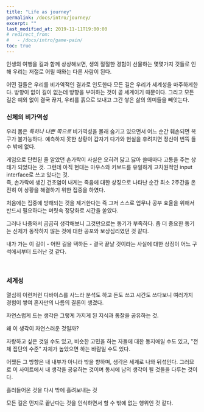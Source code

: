 ```yaml
---
title: "Life as journey"
permalink: /docs/intro/journey/
excerpt: ""
last_modified_at: 2019-11-11T19:00:00
# redirect_from:
#   - /docs/intro/game-pain/
toc: true
---
```


인생의 여행을 길과 함께 상상해보면,
생의 절절한 경험이 선물하는 몇몇가지 것들로 인해
우리는 저절로 어릴 때와는 다른 사람이 된다.

어떤 길들은 우리를 비가역적인 결과로 인도한다
모든 길은 우리가 세계성을 마주하게한다.
방향이 없이 길이 없는데 방향을 부여하는 것이 곧 세계이기 때문이다.
그리고 모든 길은 예외 없이 결국 끊겨,
우리를 흙으로 보내고 그간 쌓은 삶의 의미들을 빼앗는다.

### 신체의 비가역성

우리 몸은 *특히나 나쁜 쪽으로* 비가역성을 몰래 숨기고 있으면서
어느 순간 훼손되면 복구가 불가능하다.
예측하지 못한 상황이 갑자기 다가와
현실을 후려치면 정신이 번뜩 들 수 밖에 없다.

게임으로 단련된 줄 알았던 손가락이
사실은 오히려 닳고 닳아 쓸때마다 고통을 주는 상태가 되었다는 것.
그런데 아직 현대는 마우스와 키보드를 유일하게 고차원적인 input interface로 쓰고 있다는 것.
<br>
즉, 손가락에 생긴 건초염이 내게는 죽음에 대한 상징으로 나타난 순간
최소 2주간을 온전히 이 상황을 해결하기 위한 집중을 하였다.

처음에는 집중에 방해되는 것을 제거한다는
즉 그저 스스로 업무나 공부 효율을 위해서
반드시 필요하다는 머릿속 정당화로 시간을 쏟았다.

그러나 나중와서 곰곰히 생각해보니 그것만으로는 동기가 부족하다.
좀 더 중요한 동기는 신체가 동작하지 않는 것에 대한 공포와 보상심리였던 것 같다.

내가 가는 이 길이 - 어떤 길을 택하든 -
결국 끝날 것이라는 사실에 대한 상징이 어느 구석에서부터 드러난 것 같다.

<br>

### 세계성

열심히 이런저런 디바이스를 사느라
분석도 하고 돈도 쓰고 시간도 쓰다보니
여러가지 경험이 쌓여 혼자만의 나름의 결론이 생겼다.

자연스럽게 드는 생각은 그렇게 가지게 된 지식과 통찰을 공유하는 것.

왜 이 생각이 자연스러운 것일까?

자랑하고 싶은 것일 수도 있고,
비슷한 고민을 하는 자들에 대한 동지애일 수도 있고,
"전체 집단의 수준" 자체가 높았으면 하는 바람일 수도 있다.

어쨌든 그 방향은 내 내부가 아니라 밖을 향하며,
생각은 세계로 나와 뒤섞인다.
그러므로 이 사이트에서 내 생각을 공유하는 것이며
동시에 남의 생각이 될 것들을 다루는 것이다.

흘러들어온 것을 다시 밖에 흘려보내는 것

모든 길은 먼지로 끝난다는 것을 인식하면서 할 수 밖에 없는 행위인 것 같다.

###
